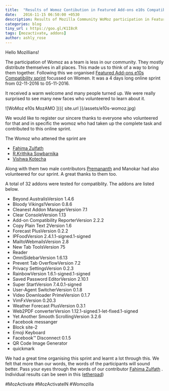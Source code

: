 ```yaml
---
title:  "Results of Womoz Contibution in Featured Add-ons e10s Compatibility Sprint"
date:   2016-11-15 06:50:00 +0530
description: Results of Mozilla Community WoMoz participation in Featured Add-ons e10s Compatibility sprint.
categories: blog
tiny_url : https://goo.gl/K1I8cR
tags: [mozactivate, addons]
author: ashly_rose
---
```

Hello Mozillians!

  The participation of Womoz as a team is less in our community. They mostly distribute themselves in all places. This made us to think of a way to bring them together. Following this we organised [Featured Add-ons e10s Compatibility sprint](https://mozillatn.github.io/blog/Womoz-TN-to-chip-in-Featured-Add-ons-e10s-Compatibility-sprint) focussed on Women. It was a 4 days long online sprint from 02-11-2016 to 05-11-2016.
  
 It received a warm welcome and many people turned up. We were really surprised to see many new faces who volunteered to learn about it. 
  
  ![WoMoz e10s MozAMO ]({{ site.url }}/assets/e10s-womoz.jpg)

 We would like to register our sincere thanks to everyone who volunteered for that and in specific the womoz who had taken up the complete task and contributed to this online sprint.
 
 The Womoz who attened the sprint are
 <ul>
    <li><a href="https://twitter.com/FahimaZulfath">Fahima Zulfath</a></li>
    <li><a href="https://twitter.com/ragavaa25">R.Krithika Sowbarnika</a></li>
    <li><a href="https://twitter.com/KotechaVishwa">Vishwa Kotecha</a></li>
 </ul>  
 
 Along with them two male contributors <a href="https://twitter.com/premprem029">Premananth</a> and Manokar had also volunteered for our sprint. A great thanks to them too.
  
 A total of 32 addons were tested for compatiblity. The addons are listed below.
  
  - Beyond AustralisVersion 1.4.6
  - Bloody Vikings!Version 0.8.6
  - Cleanest Addon ManagerVersion 7.1
  -  Clear ConsoleVersion 1.13
  -  Add-on Compatibility ReporterVersion 2.2.2
  -  Copy Plain Text 2Version 1.6
  -  Forecast PlusVersion 0.2.2
  -  IPFoodVersion 2.4.1.1-signed.1-signed
  -  MailtoWebmailsVersion 2.8
  -  New Tab ToolsVersion 75
  -  Reader
  -  OmniSidebarVersion 1.6.13
  -  Prevent Tab OverflowVersion 7.2
  -  Privacy SettingsVersion 0.2.3
  -  RainbowVersion 1.6.1-signed.1-signed
  -  Saved Password EditorVersion 2.10.1
  -  Super StartVersion 7.4.0.1-signed
  -  User-Agent SwitcherVersion 0.1.8
  -  Video Downloader PrimeVersion 0.1.7
  -  VimFxVersion 0.20.3
  -  Weather Forecast PlusVersion 0.3.1
  -  Web2PDF converterVersion 1.12.1-signed.1-let-fixed.1-signed
  -  Yet Another Smooth ScrollingVersion 3.2.6
  -  Facebook messanger
  -  Block site-2
  -  Emoji Keyboard
  -  Facebook™ Disconnect 0.1.5
  -  QR Code Image Generator
  -  quickmark
 
 
  We had a great time organising this sprint and learnt a lot through this. We felt that more than our words, the words of the participants will sound better. Pass your eyes through the words of our contributor  [Fahima Zulfath](http://womoz-e10sprint.blogspot.in/2016/11/womoz-e10s-compatibility-sprint_13.html?m=1) . 
Individual results can be seen in this ([etherpad](https://public.etherpad-mozilla.org/p/WomozTN-e10s-Addon-compatibility))


  #MozActivate   #MozActivateIN #Womozilla
    
